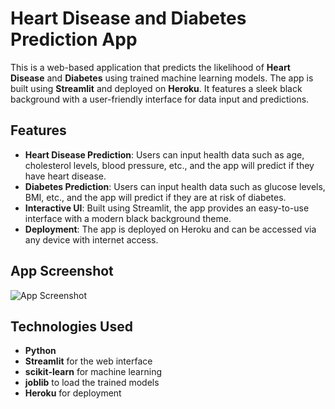 # Heart Disease and Diabetes Prediction App

This is a web-based application that predicts the likelihood of **Heart Disease** and **Diabetes** using trained machine learning models. The app is built using **Streamlit** and deployed on **Heroku**. It features a sleek black background with a user-friendly interface for data input and predictions.

## Features

- **Heart Disease Prediction**: Users can input health data such as age, cholesterol levels, blood pressure, etc., and the app will predict if they have heart disease.
- **Diabetes Prediction**: Users can input health data such as glucose levels, BMI, etc., and the app will predict if they are at risk of diabetes.
- **Interactive UI**: Built using Streamlit, the app provides an easy-to-use interface with a modern black background theme.
- **Deployment**: The app is deployed on Heroku and can be accessed via any device with internet access.

## App Screenshot

![App Screenshot](app_screenshot.png)

## Technologies Used

- **Python**
- **Streamlit** for the web interface
- **scikit-learn** for machine learning
- **joblib** to load the trained models
- **Heroku** for deployment


